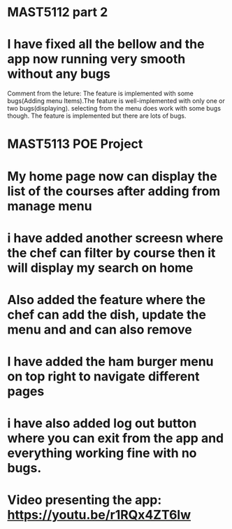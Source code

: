 # MAST5112 part 2

# I have fixed all the bellow and the app now running very smooth without any bugs
Comment from the leture: The feature is implemented with some bugs(Adding menu Items).The feature is well-implemented with only one or two bugs(displaying). selecting from the menu does work with some bugs though. The feature is implemented but there are lots of bugs.

# MAST5113 POE Project

# My home page now can display the list of the courses after adding from manage menu

# i have added another screesn where the chef can filter by course then it will display my search on home

# Also added the feature where the chef can add the dish, update the menu and and can also remove 

# I have added the ham burger menu on top right to navigate different pages

# i have also added log out button where you can exit from the app and everything working fine with no bugs.

# Video presenting the app: https://youtu.be/r1RQx4ZT6lw
